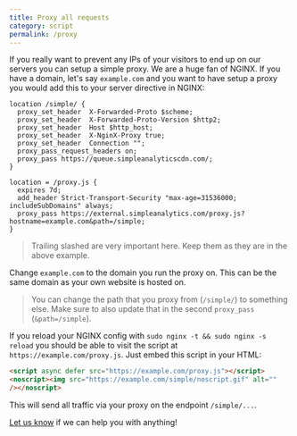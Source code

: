 ```yaml
---
title: Proxy all requests
category: script
permalink: /proxy
---
```


If you really want to prevent any IPs of your visitors to end up on our servers you can setup a simple proxy. We are a huge fan of NGINX. If you have a domain, let's say `example.com` and you want to have setup a proxy you would add this to your server directive in NGINX:

```
location /simple/ {
  proxy_set_header  X-Forwarded-Proto $scheme;
  proxy_set_header  X-Forwarded-Proto-Version $http2;
  proxy_set_header  Host $http_host;
  proxy_set_header  X-NginX-Proxy true;
  proxy_set_header  Connection "";
  proxy_pass_request_headers on;
  proxy_pass https://queue.simpleanalyticscdn.com/;
}

location = /proxy.js {
  expires 7d;
  add_header Strict-Transport-Security "max-age=31536000; includeSubDomains" always;
  proxy_pass https://external.simpleanalytics.com/proxy.js?hostname=example.com&path=/simple;
}
```

> Trailing slashed are very important here. Keep them as they are in the above example.

Change `example.com` to the domain you run the proxy on. This can be the same domain as your own website is hosted on.

> You can change the path that you proxy from (`/simple/`) to something else. Make sure to also update that in the second `proxy_pass` (`&path=/simple`).

If you reload your NGINX config with `sudo nginx -t && sudo nginx -s reload` you should be able to visit the script at `https://example.com/proxy.js`. Just embed this script in your HTML:

```html
<script async defer src="https://example.com/proxy.js"></script>
<noscript><img src="https://example.com/simple/noscript.gif" alt=""
/></noscript>
```

This will send all traffic via your proxy on the endpoint `/simple/...`.

[Let us know](https://simpleanalytics.com/contact) if we can help you with anything!
